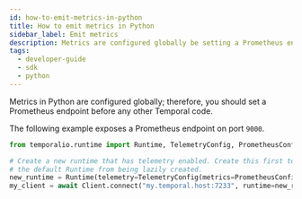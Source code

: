 ```yaml
---
id: how-to-emit-metrics-in-python
title: How to emit metrics in Python
sidebar_label: Emit metrics
description: Metrics are configured globally be setting a Prometheus endpoint before any other Temporal code.
tags:
  - developer-guide
  - sdk
  - python
---
```


Metrics in Python are configured globally; therefore, you should set a Prometheus endpoint before any other Temporal code.

The following example exposes a Prometheus endpoint on port `9000`.

```python
from temporalio.runtime import Runtime, TelemetryConfig, PrometheusConfig

# Create a new runtime that has telemetry enabled. Create this first to avoid
# the default Runtime from being lazily created.
new_runtime = Runtime(telemetry=TelemetryConfig(metrics=PrometheusConfig(bind_address="0.0.0.0:9000")))
my_client = await Client.connect("my.temporal.host:7233", runtime=new_runtime)
```
